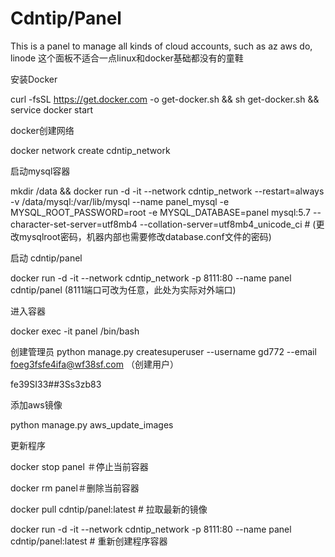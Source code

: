 # Cdntip/Panel

This is a panel to manage all kinds of cloud accounts, such as az aws do, linode 这个面板不适合一点linux和docker基础都没有的童鞋

安装Docker

curl -fsSL https://get.docker.com -o get-docker.sh && sh get-docker.sh && service docker start

docker创建网络

docker network create cdntip_network

启动mysql容器

mkdir /data && docker run -d -it --network cdntip_network --restart=always -v /data/mysql:/var/lib/mysql --name panel_mysql -e MYSQL_ROOT_PASSWORD=root -e MYSQL_DATABASE=panel mysql:5.7 --character-set-server=utf8mb4 --collation-server=utf8mb4_unicode_ci # (更改mysqlroot密码，机器内部也需要修改database.conf文件的密码)

启动 cdntip/panel

docker run -d -it --network cdntip_network -p 8111:80 --name panel cdntip/panel (8111端口可改为任意，此处为实际对外端口)

进入容器

docker exec -it panel /bin/bash

创建管理员 python manage.py createsuperuser --username gd772 --email foeg3fsfe4ifa@wf38sf.com （创建用户）

fe39SI33##3Ss3zb83

添加aws镜像

python manage.py aws_update_images

更新程序

docker stop panel ＃停止当前容器

docker rm panel＃删除当前容器

docker pull cdntip/panel:latest # 拉取最新的镜像

docker run -d -it --network cdntip_network -p 8111:80 --name panel cdntip/panel:latest # 重新创建程序容器
